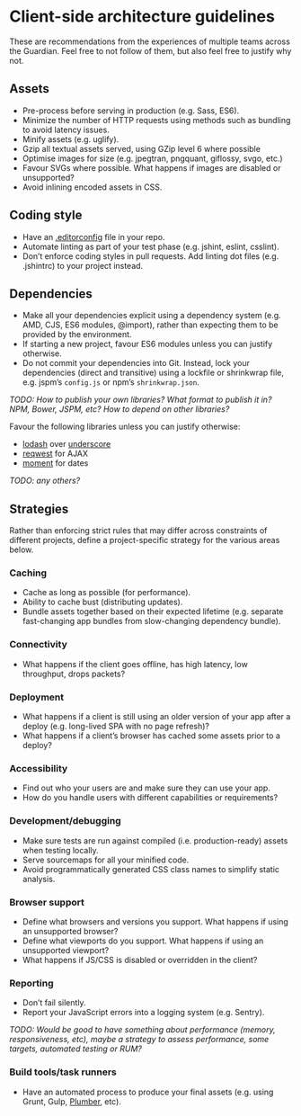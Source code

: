 # Client-side architecture guidelines

These are recommendations from the experiences of multiple teams
across the Guardian. Feel free to not follow of them, but also feel
free to justify why not.

## Assets

- Pre-process before serving in production (e.g. Sass, ES6).
- Minimize the number of HTTP requests using methods such as bundling
  to avoid latency issues.
- Minify assets (e.g. uglify).
- Gzip all textual assets served, using GZip level 6 where possible
- Optimise images for size (e.g. jpegtran, pngquant, giflossy, svgo,
  etc.)
- Favour SVGs where possible. What happens if images are disabled or
  unsupported?
- Avoid inlining encoded assets in CSS.


## Coding style

- Have an [.editorconfig](http://editorconfig.org/) file in your repo.
- Automate linting as part of your test phase (e.g. jshint, eslint,
  csslint).
- Don’t enforce coding styles in pull requests. Add linting dot files
  (e.g. .jshintrc) to your project instead.


## Dependencies

- Make all your dependencies explicit using a dependency system
  (e.g. AMD, CJS, ES6 modules, @import), rather than expecting them to
  be provided by the environment.
- If starting a new project, favour ES6 modules unless you can justify
  otherwise.
- Do not commit your dependencies into Git. Instead, lock your dependencies (direct and transitive) using a lockfile or shrinkwrap file, e.g. jspm’s `config.js` or npm’s `shrinkwrap.json`.

*TODO: How to publish your own libraries? What format to publish it in?
NPM, Bower, JSPM, etc? How to depend on other libraries?*

Favour the following libraries unless you can justify otherwise:
- [lodash](https://lodash.com/) over [underscore](http://underscorejs.org/)
- [reqwest](https://github.com/ded/reqwest) for AJAX
- [moment](http://momentjs.com/) for dates

*TODO: any others?*


## Strategies

Rather than enforcing strict rules that may differ across constraints
of different projects, define a project-specific strategy for the
various areas below.

### Caching

- Cache as long as possible (for performance).
- Ability to cache bust (distributing updates).
- Bundle assets together based on their expected lifetime
  (e.g. separate fast-changing app bundles from slow-changing
  dependency bundle).

### Connectivity

- What happens if the client goes offline, has high latency, low
  throughput, drops packets?

### Deployment

- What happens if a client is still using an older version of your app
  after a deploy (e.g. long-lived SPA with no page refresh)?
- What happens if a client’s browser has cached some assets prior to a
  deploy?

### Accessibility

- Find out who your users are and make sure they can use your app.
- How do you handle users with different capabilities or requirements?

### Development/debugging

- Make sure tests are run against compiled (i.e. production-ready)
  assets when testing locally.
- Serve sourcemaps for all your minified code.
- Avoid programmatically generated CSS class names to simplify static
  analysis.

### Browser support

- Define what browsers and versions you support. What happens if using an unsupported browser?
- Define what viewports do you support. What happens if using an unsupported viewport?
- What happens if JS/CSS is disabled or overridden in the client?

### Reporting

- Don’t fail silently.
- Report your JavaScript errors into a logging system (e.g. Sentry).

*TODO: Would be good to have something about performance (memory,
responsiveness, etc), maybe a strategy to assess performance, some
targets, automated testing or RUM?*

### Build tools/task runners

- Have an automated process to produce your final assets (e.g. using
  Grunt, Gulp, [Plumber](https://github.com/plumberjs/plumber), etc).
